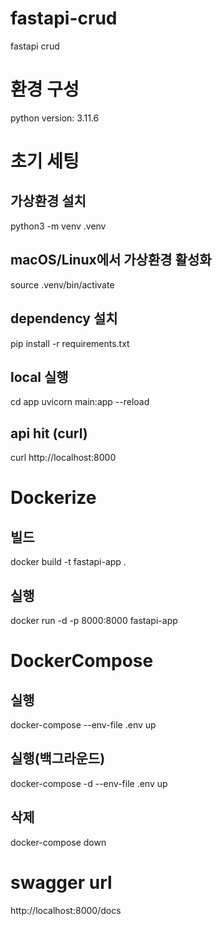 # fastapi-crud
fastapi crud
# 환경 구성
python version: 3.11.6

# 초기 세팅 

## 가상환경 설치
python3 -m venv .venv

## macOS/Linux에서 가상환경 활성화
source .venv/bin/activate

## dependency 설치
pip install -r requirements.txt

## local 실행
cd app
uvicorn main:app --reload

## api hit (curl)
curl http://localhost:8000

# Dockerize

## 빌드
docker build -t fastapi-app .

## 실행
docker run -d -p 8000:8000 fastapi-app

# DockerCompose

## 실행
docker-compose --env-file .env up

## 실행(백그라운드)
docker-compose -d --env-file .env up

## 삭제
docker-compose down

# swagger url
http://localhost:8000/docs
